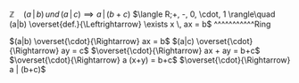 



$\mathbb{Z}\quad (a\,|\,b)\, und\, (a\,|\,c) \implies a\,|\,(b+c)$
$\langle R;+, -, 0, \cdot, 1 \rangle\quad (a|b) \overset{def.}{\Leftrightarrow} \exists x \, ax = b$
^^^^^^^^^^^Ring

$(a|b) \overset{\cdot}{\Rightarrow} ax = b$
$(a|c) \overset{\cdot}{\Rightarrow} ay = c$ 
$\overset{\cdot}{\Rightarrow} ax + ay = b+c$
$\overset{\cdot}{\Rightarrow} a (x+y) = b+c$
$\overset{\cdot}{\Rightarrow} a | (b+c)$





